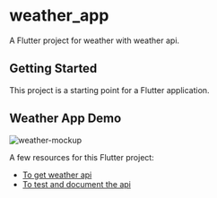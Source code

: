 # weather_app

A Flutter project for weather with weather api.

## Getting Started

This project is a starting point for a Flutter application.

## Weather App Demo

![weather-mockup](https://user-images.githubusercontent.com/71730066/202916696-07682e44-18ab-4a4e-88f1-f4e990a7359e.png)

A few resources for this Flutter project:

- [To get weather api](https://openweathermap.org/api)
- [To test and document the api](https://restless-trinity-774240.postman.co/)


